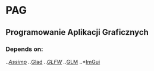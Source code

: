 # PAG
## Programowanie Aplikacji Graficznych
### Depends on:
..*[Assimp](https://github.com/assimp/assimp)
..*[Glad](https://github.com/Dav1dde/glad)
..*[GLFW](https://github.com/glfw/glfw)
..*[GLM](https://github.com/g-truc/glm)
..*[ImGui](https://github.com/ocornut/imgui)
